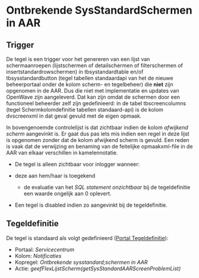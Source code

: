 # Ontbrekende SysStandardSchermen in AAR

## Trigger

De tegel is een trigger voor het genereren van een lijst van schermaanroepen (lijstschermen of detailschermen of filterschermen of insertstandardrowschermen) in tbsystandardtable en/of tbsysstandardbutton (tegel tabellen standaardapi van het de nieuwe beheerportaal onder de kolom scherm- en tegelbeheer) die **niet** zijn opgenomen in de AAR. Dus die niet met implementatie en updates van OpenWave zijn aangeleverd. Dat kan zijn omdat de schermen door een functioneel beheerder zelf zijn gedefinieerd: in de tabel tbscreencolumns (tegel Schermkolomdefinitie tabellen standaard-api) is de kolom dvscreenxml in dat geval gevuld met de eigen opmaak.

In bovengenoemde controlelijst is dat zichtbaar indien de kolom _afwijkend scherm_ aangevinkt is. Er gaat dus pas iets mis indien een regel in deze lijst is opgenomen zonder dat de kolom afwijkend scherm is gevuld. Een reden is vaak dat de verwijzing en benaming van de feitelijke opmaakxml-file in de AAR van elkaar verschillen in kamelennotatie.

- De tegel is alleen zichtbaar voor inlogger wanneer:

- deze aan hem/haar is toegekend

  - de evaluatie van het _SQL statement onzichtbaar_ bij de tegeldefinitie een waarde ongelijk aan 0 oplevert.

- Een tegel is disabled indien zo aangevinkt bij de tegeldefinitie.

## Tegeldefinitie

De tegel is standaard als volgt gedefinieerd ([Portal Tegeldefinitie](/instellen_inrichten/portaldefinitie/portal_tegel.md)):

- Portaal: _Servicecentrum_
- Kolom: _Notificaties_
- Kopregel: _Ontbrekende sysstandard;schermen in AAR_
- Actie: _geefFlexLijstScherm(getSysStandardAARScreenProblemList)_
